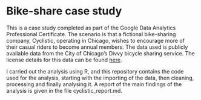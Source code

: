 # Bike-share case study

This is a case study completed as part of the Google Data Analytics Professional Certificate. The scenario is that a fictional bike-sharing company, Cyclistic, operating in Chicago, wishes to encourage more of their casual riders to become annual members. The data used is publicly available data from the City of Chicago’s Divvy bicycle sharing service. The license details for this data can be found [here](https://divvybikes.com/data-license-agreement).

I carried out the analysis using R, and this repository contains the code used for the analysis, starting with the importing of the data, then cleaning, processing and finally analysing it. A report of the main findings of the analysis is given in the file cyclistic_report.md.
